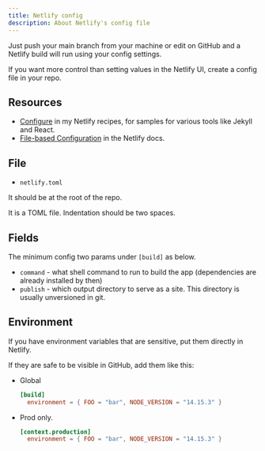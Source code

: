 ```yaml
---
title: Netlify config
description: About Netlify's config file
---
```



Just push your main branch from your machine or edit on GitHub and a Netlify build will run using your config settings.

If you want more control than setting values in the Netlify UI, create a config file in your repo.


## Resources

- [Configure](https://michaelcurrin.github.io/code-cookbook/recipes/ci-cd/netlify/configure/) in my Netlify recipes, for samples for various tools like Jekyll and React.
- [File-based Configuration](https://docs.netlify.com/configure-builds/file-based-configuration/) in the Netlify docs.


## File

 - `netlify.toml`
 
It should be at the root of the repo. 

It is a TOML file. Indentation should be two spaces. 


## Fields

The minimum config two params under `[build]` as below.

- `command` - what shell command to run to build the app (dependencies are already installed by then)
- `publish` - which output directory to serve as a site. This directory is usually unversioned in git.


## Environment

If you have environment variables that are sensitive, put them directly in Netlify.

If they are safe to be visible in GitHub, add them like this:

- Global
    ```toml
    [build]
      environment = { FOO = "bar", NODE_VERSION = "14.15.3" }
    ```
- Prod only.
    ```toml
    [context.production]
      environment = { FOO = "bar", NODE_VERSION = "14.15.3" }
    ```
    
